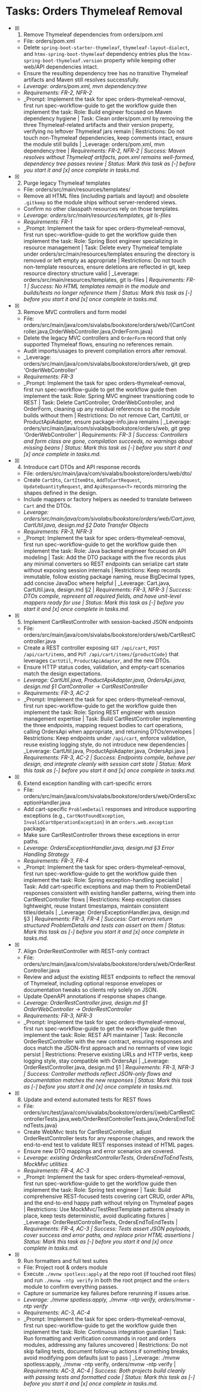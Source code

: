# Tasks: Orders Thymeleaf Removal

- [x] 1. Remove Thymeleaf dependencies from orders/pom.xml
  - File: orders/pom.xml
  - Delete `spring-boot-starter-thymeleaf`, `thymeleaf-layout-dialect`, and `htmx-spring-boot-thymeleaf` dependency entries plus the `htmx-spring-boot-thymeleaf.version` property while keeping other web/API dependencies intact.
  - Ensure the resulting dependency tree has no transitive Thymeleaf artifacts and Maven still resolves successfully.
  - _Leverage: orders/pom.xml, mvn dependency:tree_
  - _Requirements: FR-2, NFR-2_
  - _Prompt: Implement the task for spec orders-thymeleaf-removal, first run spec-workflow-guide to get the workflow guide then implement the task: Role: Build engineer focused on Maven dependency hygiene | Task: Clean orders/pom.xml by removing the three Thymeleaf-related artifacts and their version property, verifying no leftover Thymeleaf jars remain | Restrictions: Do not touch non-Thymeleaf dependencies, keep comments intact, ensure the module still builds | _Leverage: orders/pom.xml, mvn dependency:tree | _Requirements: FR-2, NFR-2 | Success: Maven resolves without Thymeleaf artifacts, pom.xml remains well-formed, dependency tree passes review | Status: Mark this task as [-] before you start it and [x] once complete in tasks.md._

- [x] 2. Purge legacy Thymeleaf templates
  - File: orders/src/main/resources/templates/
  - Remove all HTML files (including partials and layout) and obsolete `.gitkeep` so the module ships without server-rendered views.
  - Confirm no other classpath resources rely on those templates.
  - _Leverage: orders/src/main/resources/templates, git ls-files_
  - _Requirements: FR-1_
  - _Prompt: Implement the task for spec orders-thymeleaf-removal, first run spec-workflow-guide to get the workflow guide then implement the task: Role: Spring Boot engineer specializing in resource management | Task: Delete every Thymeleaf template under orders/src/main/resources/templates ensuring the directory is removed or left empty as appropriate | Restrictions: Do not touch non-template resources, ensure deletions are reflected in git, keep resource directory structure valid | _Leverage: orders/src/main/resources/templates, git ls-files | _Requirements: FR-1 | Success: No HTML templates remain in the module and builds/tests no longer reference them | Status: Mark this task as [-] before you start it and [x] once complete in tasks.md._

- [x] 3. Remove MVC controllers and form model
  - File: orders/src/main/java/com/sivalabs/bookstore/orders/web/{CartController.java,OrderWebController.java,OrderForm.java}
  - Delete the legacy MVC controllers and `OrderForm` record that only supported Thymeleaf flows, ensuring no references remain.
  - Audit imports/usages to prevent compilation errors after removal.
  - _Leverage: orders/src/main/java/com/sivalabs/bookstore/orders/web, git grep 'OrderWebController'
  - _Requirements: FR-3_
  - _Prompt: Implement the task for spec orders-thymeleaf-removal, first run spec-workflow-guide to get the workflow guide then implement the task: Role: Spring MVC engineer transitioning code to REST | Task: Delete CartController, OrderWebController, and OrderForm, cleaning up any residual references so the module builds without them | Restrictions: Do not remove Cart, CartUtil, or ProductApiAdapter, ensure package-info.java remains | _Leverage: orders/src/main/java/com/sivalabs/bookstore/orders/web, git grep 'OrderWebController' | _Requirements: FR-3 | Success: Controllers and form class are gone, compilation succeeds, no warnings about missing beans | Status: Mark this task as [-] before you start it and [x] once complete in tasks.md._

- [x] 4. Introduce cart DTOs and API response records
  - File: orders/src/main/java/com/sivalabs/bookstore/orders/web/dto/
  - Create `CartDto`, `CartItemDto`, `AddToCartRequest`, `UpdateQuantityRequest`, and `ApiResponse<T>` records mirroring the shapes defined in the design.
  - Include mappers or factory helpers as needed to translate between `Cart` and the DTOs.
  - _Leverage: orders/src/main/java/com/sivalabs/bookstore/orders/web/Cart.java, CartUtil.java, design.md §2 Data Transfer Objects_
  - _Requirements: FR-3, NFR-3_
  - _Prompt: Implement the task for spec orders-thymeleaf-removal, first run spec-workflow-guide to get the workflow guide then implement the task: Role: Java backend engineer focused on API modeling | Task: Add the DTO package with the five records plus any minimal converters so REST endpoints can serialize cart state without exposing session internals | Restrictions: Keep records immutable, follow existing package naming, reuse BigDecimal types, add concise JavaDoc where helpful | _Leverage: Cart.java, CartUtil.java, design.md §2 | _Requirements: FR-3, NFR-3 | Success: DTOs compile, represent all required fields, and have unit-level mappers ready for use | Status: Mark this task as [-] before you start it and [x] once complete in tasks.md._

- [x] 5. Implement CartRestController with session-backed JSON endpoints
  - File: orders/src/main/java/com/sivalabs/bookstore/orders/web/CartRestController.java
  - Create a REST controller exposing `GET /api/cart`, `POST /api/cart/items`, and `PUT /api/cart/items/{productCode}` that leverages `CartUtil`, `ProductApiAdapter`, and the new DTOs.
  - Ensure HTTP status codes, validation, and empty-cart scenarios match the design expectations.
  - _Leverage: CartUtil.java, ProductApiAdapter.java, OrdersApi.java, design.md §1 CartController → CartRestController_
  - _Requirements: FR-3, AC-2_
  - _Prompt: Implement the task for spec orders-thymeleaf-removal, first run spec-workflow-guide to get the workflow guide then implement the task: Role: Spring REST engineer with session management expertise | Task: Build CartRestController implementing the three endpoints, mapping request bodies to cart operations, calling OrdersApi when appropriate, and returning DTOs/envelopes | Restrictions: Keep endpoints under `/api/cart`, enforce validation, reuse existing logging style, do not introduce new dependencies | _Leverage: CartUtil.java, ProductApiAdapter.java, OrdersApi.java | _Requirements: FR-3, AC-2 | Success: Endpoints compile, behave per design, and integrate cleanly with session cart state | Status: Mark this task as [-] before you start it and [x] once complete in tasks.md._

- [x] 6. Extend exception handling with cart-specific errors
  - File: orders/src/main/java/com/sivalabs/bookstore/orders/web/OrdersExceptionHandler.java
  - Add cart-specific `ProblemDetail` responses and introduce supporting exceptions (e.g., `CartNotFoundException`, `InvalidCartOperationException`) in an `orders.web.exception` package.
  - Make sure CartRestController throws these exceptions in error paths.
  - _Leverage: OrdersExceptionHandler.java, design.md §3 Error Handling Strategy_
  - _Requirements: FR-3, FR-4_
  - _Prompt: Implement the task for spec orders-thymeleaf-removal, first run spec-workflow-guide to get the workflow guide then implement the task: Role: Spring exception-handling specialist | Task: Add cart-specific exceptions and map them to ProblemDetail responses consistent with existing handler patterns, wiring them into CartRestController flows | Restrictions: Keep exception classes lightweight, reuse Instant timestamps, maintain consistent titles/details | _Leverage: OrdersExceptionHandler.java, design.md §3 | _Requirements: FR-3, FR-4 | Success: Cart errors return structured ProblemDetails and tests can assert on them | Status: Mark this task as [-] before you start it and [x] once complete in tasks.md._

- [x] 7. Align OrderRestController with REST-only contract
  - File: orders/src/main/java/com/sivalabs/bookstore/orders/web/OrderRestController.java
  - Review and adjust the existing REST endpoints to reflect the removal of Thymeleaf, including optional response envelopes or documentation tweaks so clients rely solely on JSON.
  - Update OpenAPI annotations if response shapes change.
  - _Leverage: OrderRestController.java, design.md §1 OrderWebController → OrderRestController_
  - _Requirements: FR-3, NFR-3_
  - _Prompt: Implement the task for spec orders-thymeleaf-removal, first run spec-workflow-guide to get the workflow guide then implement the task: Role: REST API maintainer | Task: Reconcile OrderRestController with the new contract, ensuring responses and docs match the JSON-first approach and no remnants of view logic persist | Restrictions: Preserve existing URLs and HTTP verbs, keep logging style, stay compatible with OrdersApi | _Leverage: OrderRestController.java, design.md §1 | _Requirements: FR-3, NFR-3 | Success: Controller methods reflect JSON-only flows and documentation matches the new responses | Status: Mark this task as [-] before you start it and [x] once complete in tasks.md._

- [x] 8. Update and extend automated tests for REST flows
  - File: orders/src/test/java/com/sivalabs/bookstore/orders/{web/CartRestControllerTests.java,web/OrderRestControllerTests.java,OrdersEndToEndTests.java}
  - Create WebMvc tests for CartRestController, adjust OrderRestController tests for any response changes, and rework the end-to-end test to validate REST responses instead of HTML pages.
  - Ensure new DTO mappings and error scenarios are covered.
  - _Leverage: existing OrderRestControllerTests, OrdersEndToEndTests, MockMvc utilities_
  - _Requirements: FR-4, AC-3_
  - _Prompt: Implement the task for spec orders-thymeleaf-removal, first run spec-workflow-guide to get the workflow guide then implement the task: Role: Spring test engineer | Task: Build comprehensive REST-focused tests covering cart CRUD, order APIs, and the end-to-end happy path without relying on Thymeleaf pages | Restrictions: Use MockMvc/TestRestTemplate patterns already in place, keep tests deterministic, avoid duplicating fixtures | _Leverage: OrderRestControllerTests, OrdersEndToEndTests | _Requirements: FR-4, AC-3 | Success: Tests assert JSON payloads, cover success and error paths, and replace prior HTML assertions | Status: Mark this task as [-] before you start it and [x] once complete in tasks.md._

- [x] 9. Run formatters and full test suites
  - File: Project root & orders module
  - Execute `./mvnw spotless:apply` at the repo root (if touched root files) and run `./mvnw -ntp verify` in both the root project and the `orders` module to confirm everything passes.
  - Capture or summarize key failures before rerunning if issues arise.
  - _Leverage: ./mvnw spotless:apply, ./mvnw -ntp verify, orders/mvnw -ntp verify_
  - _Requirements: AC-3, AC-4_
  - _Prompt: Implement the task for spec orders-thymeleaf-removal, first run spec-workflow-guide to get the workflow guide then implement the task: Role: Continuous integration guardian | Task: Run formatting and verification commands in root and orders modules, addressing any failures uncovered | Restrictions: Do not skip failing tests, document follow-up actions if something breaks, avoid modifying pom defaults just to pass | _Leverage: ./mvnw spotless:apply, ./mvnw -ntp verify, orders/mvnw -ntp verify | _Requirements: AC-3, AC-4 | Success: Both projects build cleanly with passing tests and formatted code | Status: Mark this task as [-] before you start it and [x] once complete in tasks.md._
